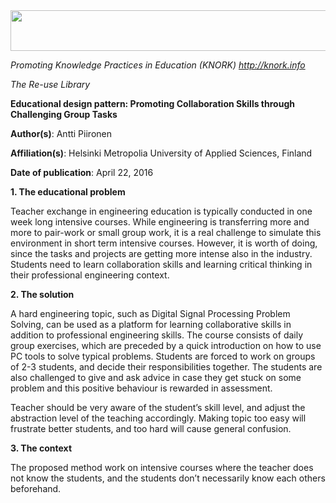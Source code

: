 <img src="md\img001/media/image01.png" width="624" height="65" />

*Promoting Knowledge Practices in Education (KNORK) http://knork.info*

*The Re-use Library*

**Educational design pattern: Promoting Collaboration Skills through Challenging Group Tasks**

**Author(s)**: Antti Piironen

**Affiliation(s)**: Helsinki Metropolia University of Applied Sciences, Finland

**Date of publication**: April 22, 2016

**1. The educational problem**

Teacher exchange in engineering education is typically conducted in one week long intensive courses. While engineering is transferring more and more to pair-work or small group work, it is a real challenge to simulate this environment in short term intensive courses. However, it is worth of doing, since the tasks and projects are getting more intense also in the industry. Students need to learn collaboration skills and learning critical thinking in their professional engineering context.

**2. The solution**

A hard engineering topic, such as Digital Signal Processing Problem Solving, can be used as a platform for learning collaborative skills in addition to professional engineering skills. The course consists of daily group exercises, which are preceded by a quick introduction on how to use PC tools to solve typical problems. Students are forced to work on groups of 2-3 students, and decide their responsibilities together. The students are also challenged to give and ask advice in case they get stuck on some problem and this positive behaviour is rewarded in assessment.

Teacher should be very aware of the student’s skill level, and adjust the abstraction level of the teaching accordingly. Making topic too easy will frustrate better students, and too hard will cause general confusion.

**3. The context**

The proposed method work on intensive courses where the teacher does not know the students, and the students don’t necessarily know each others beforehand.
